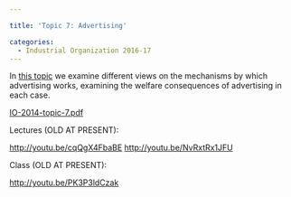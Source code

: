 ```yaml
---

title: 'Topic 7: Advertising'

categories:
  - Industrial Organization 2016-17
---
```

In <a href="http://www.tholden.org/wp-content/uploads/2014/12/IO-2014-topic-7.pdf">this topic</a> we examine different views on the mechanisms by which advertising works, examining the welfare consequences of advertising in each case.

<div class="PDFcontainer">
<div class="PDFelement"><object data="http://www.tholden.org/wp-content/uploads/2014/12/IO-2014-topic-7.pdf" type="application/pdf" width="100%" height="100%"><a href="http://www.tholden.org/wp-content/uploads/2014/12/IO-2014-topic-7.pdf">IO-2014-topic-7.pdf</a></object></div>
</div>

Lectures (OLD AT PRESENT):

http://youtu.be/cqQgX4FbaBE
http://youtu.be/NvRxtRx1JFU

Class (OLD AT PRESENT):

http://youtu.be/PK3P3ldCzak